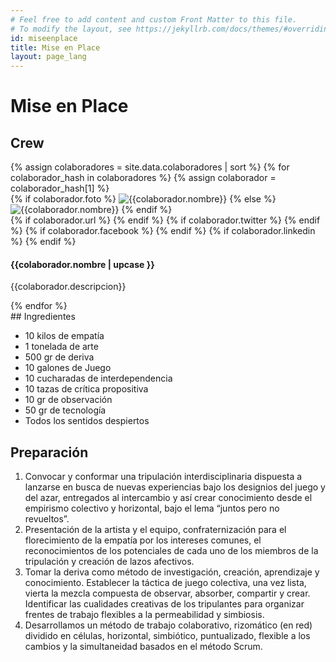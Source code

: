 ```yaml
---
# Feel free to add content and custom Front Matter to this file.
# To modify the layout, see https://jekyllrb.com/docs/themes/#overriding-theme-defaults
id: miseenplace
title: Mise en Place
layout: page_lang
---
```


# Mise en Place

## Crew

<div class="colaborators">
{% assign colaboradores = site.data.colaboradores | sort %}
{% for colaborador_hash in colaboradores %}
{% assign colaborador = colaborador_hash[1] %}

  <div class="colaborator " >
    {% if colaborador.foto %}
      <span class="image center"><img src="{{site.url}}/images/colaboradores/{{colaborador.foto}}" alt="{{colaborador.nombre}}" title="{{colaborador.nombre}}"></span>
    {% else %}
      <span class="image center"><img class="img-responsive " src="https://robohash.org/{{colaborador.nombre | url_encode}}" alt="{{colaborador.nombre}}" title="{{colaborador.nombre}}"></span>
    {% endif %}
    <div class="identities">
    {% if colaborador.url %}
      <a href="{{colaborador.url}}" target="_blank"><i class="fa fa-home"></i></a>
    {% endif %}
    {% if colaborador.twitter %}
      <a href="https://twitter.com/{{colaborador.twitter}}" target="_blank"><i class="fa fa-twitter"></i></a>
    {% endif %}
    {% if colaborador.facebook %}
      <a href="{{colaborador.facebook}}" target="_blank"><i class="fa fa-facebook"></i></a>
    {% endif %}
    {% if colaborador.linkedin %}
      <a href="{{colaborador.linkedin}}" target="_blank"><i class="fa fa-linkedin"></i></a>
    {% endif %}
    </div>
    <div class="description">
      <h4>{{colaborador.nombre | upcase }}</h4>
      <p>{{colaborador.descripcion}}</p>
    </div>
  </div>
{% endfor %}
</div>
## Ingredientes

- 10 kilos de empatía
- 1 tonelada de arte
- 500 gr de deriva
- 10 galones de Juego
- 10 cucharadas de interdependencia
- 10 tazas de crítica propositiva
- 10 gr de observación
- 50 gr de tecnología
- Todos los sentidos despiertos

## Preparación

1. Convocar y conformar una tripulación interdisciplinaria dispuesta a lanzarse en busca de nuevas experiencias bajo los designios del juego y del azar, entregados al intercambio y así crear conocimiento desde el empirismo colectivo y horizontal, bajo el lema “juntos pero no revueltos”.
2. Presentación de la artista y el equipo, confraternización para el florecimiento de la empatía por los intereses comunes, el reconocimientos de los potenciales de cada uno de los miembros de la tripulación y creación de lazos afectivos.
3. Tomar la deriva como método de investigación, creación, aprendizaje y conocimiento. Establecer la táctica de juego colectiva, una vez lista, vierta la mezcla compuesta de observar, absorber, compartir y crear.
   Identificar las cualidades creativas de los tripulantes para organizar frentes de trabajo flexibles a la permeabilidad y simbiosis.
4. Desarrollamos un método de trabajo colaborativo, rizomático (en red) dividido en células, horizontal, simbiótico, puntualizado, flexible a los cambios y la simultaneidad basados en el método Scrum.
